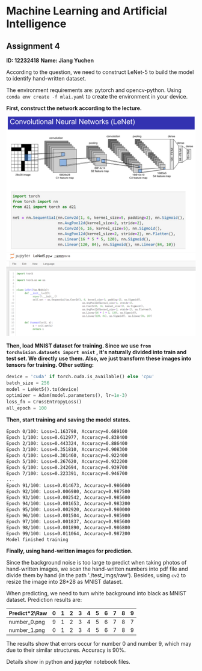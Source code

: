 # Machine Learning and Artificial Intelligence

## Assignment 4

**ID: 12232418** 		**Name: Jiang Yuchen**

According to the question, we need to construct LeNet-5 to build the model to identify hand-written dataset.

The environment requirements are: pytorch and opencv-python. Using `conda env create -f mlai.yaml` to create the environment in your device.

**First, construct the network according to the lecture.**

<img src="MLAI-Assignment4.assets/image-20230408210438485.png" alt="image-20230408210438485" style="zoom:50%;" />

<img src="MLAI-Assignment4.assets/image-20230408210457881.png" alt="image-20230408210457881" style="zoom:50%;" />

**Then, load MNIST dataset for training. Since we use `from torchvision.datasets import mnist` , it's naturally divided into train and test set. We directly use them. Also, we just transform these images into tensors for training. Other setting:**

```python
device = 'cuda' if torch.cuda.is_available() else 'cpu'
batch_size = 256
model = LeNet5().to(device)
optimizer = Adam(model.parameters(), lr=1e-3)
loss_fn = CrossEntropyLoss()
all_epoch = 100
```

**Then, start training and saving the model states.**

```
Epoch 0/100: Loss=1.163798, Accuracy=0.689100
Epoch 1/100: Loss=0.612977, Accuracy=0.838400
Epoch 2/100: Loss=0.443324, Accuracy=0.886400
Epoch 3/100: Loss=0.351810, Accuracy=0.908300
Epoch 4/100: Loss=0.301460, Accuracy=0.922400
Epoch 5/100: Loss=0.267620, Accuracy=0.932200
Epoch 6/100: Loss=0.242694, Accuracy=0.939700
Epoch 7/100: Loss=0.223391, Accuracy=0.946700
...
Epoch 91/100: Loss=0.014673, Accuracy=0.986600
Epoch 92/100: Loss=0.006980, Accuracy=0.987500
Epoch 93/100: Loss=0.002542, Accuracy=0.985600
Epoch 94/100: Loss=0.001653, Accuracy=0.983200
Epoch 95/100: Loss=0.002920, Accuracy=0.980000
Epoch 96/100: Loss=0.001504, Accuracy=0.985900
Epoch 97/100: Loss=0.001837, Accuracy=0.985600
Epoch 98/100: Loss=0.001890, Accuracy=0.986800
Epoch 99/100: Loss=0.011064, Accuracy=0.987200
Model finished training
```

**Finally, using hand-written images for prediction.**

Since the background noise is too large to predict when taking photos of hand-written images, we scan the hand-written numbers into pdf file and divide them by hand (in the path './test_imgs/raw'). Besides, using `cv2` to resize the image into 28*28 as MNIST dataset.

When predicting, we need to turn white background into black as MNIST dataset. Prediction results are:

| Predict*2\Raw | 0    | 1    | 2    | 3    | 4    | 5    | 6    | 7    | 8    | 9    |
| ------------- | ---- | ---- | ---- | ---- | ---- | ---- | ---- | ---- | ---- | ---- |
| number_0.png  | 9    | 1    | 2    | 3    | 4    | 5    | 6    | 7    | 8    | 7    |
| number_1.png  | 0    | 1    | 2    | 3    | 4    | 5    | 6    | 7    | 8    | 9    |

The results show that errors occur for number 0 and number 9, which may due to their similar structures. Accuracy is 90%.



Details show in python and jupyter notebook files.